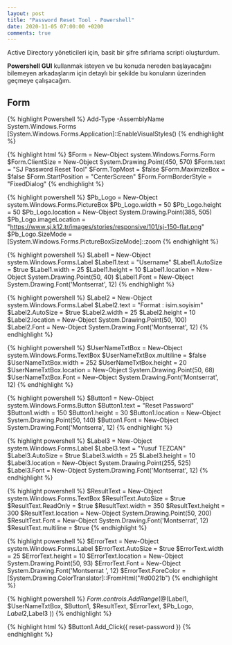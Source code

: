 ```yaml
---
layout: post
title: "Password Reset Tool - Powershell"
date: 2020-11-05 07:00:00 +0200
comments: true
---
```


Active Directory yöneticileri için, basit bir şifre sıfırlama scripti oluşturdum.

**Powershell GUI** kullanmak isteyen ve bu konuda nereden başlayacağını bilemeyen arkadaşlarım için detaylı bir şekilde bu konuların üzerinden geçmeye çalışacağım.

## Form

{% highlight Powershell %}
Add-Type -AssemblyName System.Windows.Forms
[System.Windows.Forms.Application]::EnableVisualStyles()
{% endhighlight %}

{% highlight html %}
$Form = New-Object system.Windows.Forms.Form
$Form.ClientSize = New-Object System.Drawing.Point(450, 570)
$Form.text = "SJ Password Reset Tool"
$Form.TopMost = $false
$Form.MaximizeBox = $false
$Form.StartPosition = "CenterScreen"
$Form.FormBorderStyle = "FixedDialog"
{% endhighlight %}

{% highlight powershell %}
$Pb_Logo = New-Object system.Windows.Forms.PictureBox
$Pb_Logo.width = 50
$Pb_Logo.height = 50
$Pb_Logo.location = New-Object System.Drawing.Point(385, 505)  
$Pb_Logo.imageLocation = "https://www.sj.k12.tr/images/stories/responsive/101/sj-150-flat.png"
$Pb_Logo.SizeMode = [System.Windows.Forms.PictureBoxSizeMode]::zoom
{% endhighlight %}

{% highlight powershell %}
$Label1 = New-Object system.Windows.Forms.Label
$Label1.text = "Username"
$Label1.AutoSize = $true
$Label1.width = 25
$Label1.height = 10
$Label1.location = New-Object System.Drawing.Point(50, 40)
$Label1.Font = New-Object System.Drawing.Font('Montserrat', 12)
{% endhighlight %}

{% highlight powershell %}
$Label2 = New-Object system.Windows.Forms.Label
$Label2.text = "Format : isim.soyisim"
$Label2.AutoSize = $true
$Label2.width = 25
$Label2.height = 10
$Label2.location = New-Object System.Drawing.Point(50, 100)
$Label2.Font = New-Object System.Drawing.Font('Montserrat', 12)
{% endhighlight %}

{% highlight powershell %}
$UserNameTxtBox = New-Object system.Windows.Forms.TextBox
$UserNameTxtBox.multiline = $false
$UserNameTxtBox.width = 252
$UserNameTxtBox.height = 20
$UserNameTxtBox.location = New-Object System.Drawing.Point(50, 68)
$UserNameTxtBox.Font = New-Object System.Drawing.Font('Montserrat', 12)
{% endhighlight %}

{% highlight powershell %}
$Button1 = New-Object system.Windows.Forms.Button
$Button1.text = "Reset Password"
$Button1.width = 150
$Button1.height = 30
$Button1.location = New-Object System.Drawing.Point(50, 140)
$Button1.Font = New-Object System.Drawing.Font('Montserra', 12)
{% endhighlight %}

{% highlight powershell %}
$Label3 = New-Object system.Windows.Forms.Label
$Label3.text = "Yusuf TEZCAN"
$Label3.AutoSize = $true
$Label3.width = 25
$Label3.height = 10
$Label3.location = New-Object System.Drawing.Point(255, 525)
$Label3.Font = New-Object System.Drawing.Font('Montserrat', 12)
{% endhighlight %}

{% highlight powershell %}
$ResultText = New-Object system.Windows.Forms.TextBox
$ResultText.AutoSize = $true
$ResultText.ReadOnly = $true
$ResultText.width = 350
$ResultText.height = 300
$ResultText.location = New-Object System.Drawing.Point(50, 200)
$ResultText.Font = New-Object System.Drawing.Font('Montserrat', 12)
$ResultText.multiline = $true
{% endhighlight %}

{% highlight powershell %}
$ErrorText = New-Object system.Windows.Forms.Label
$ErrorText.AutoSize = $true
$ErrorText.width = 25
$ErrorText.height = 10
$ErrorText.location = New-Object System.Drawing.Point(50, 93)
$ErrorText.Font = New-Object System.Drawing.Font('Montserrat ', 12)
$ErrorText.ForeColor = [System.Drawing.ColorTranslator]::FromHtml("#d0021b")
{% endhighlight %}

{% highlight powershell %}
$Form.controls.AddRange(@($Label1, $UserNameTxtBox, $Button1, $ResultText, $ErrorText, $Pb_Logo, $Label2,$Label3 ))
{% endhighlight %}

{% highlight html %}
$Button1.Add_Click({ reset-password })
{% endhighlight %}